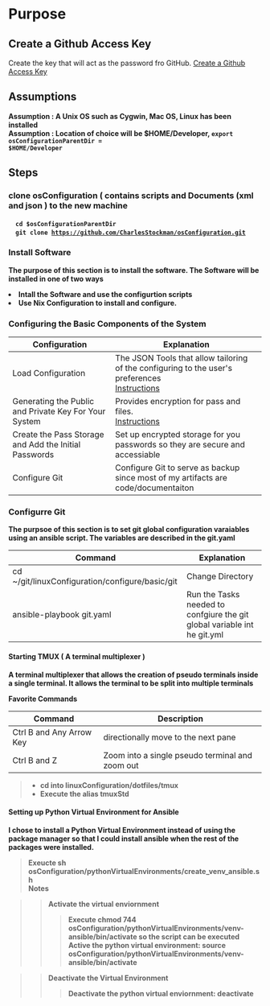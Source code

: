 # Purpose

## Create a Github Access Key 
Create the key that will act as the password fro GitHub.
[Create a Github Access Key ](git/README.md)

## Assumptions
<b>Assumption : A Unix OS such as Cygwin, Mac OS, Linux has been installed</b><br>
<b>Assumption : Location of choice will be $HOME/Developer, <code>export osConfigurationParentDir = $HOME/Developer</code>

## Steps

### clone osConfiguration ( contains scripts and Documents (xml and json ) to the new machine
&emsp;<code>cd $osConfigurationParentDir</code><br>
&emsp;<code>git clone https://github.com/CharlesStockman/osConfiguration.git</code><br>

### Install Software 
The purpose of this section is to install the software. The Software will be installed in one of two ways
<li>Intall the Software and use the configurtion scripts</li>
<li>Use Nix Configuration to install and configure.</li>

### Configuring the Basic Components of the System

|Configuration                                           | Explanation                                                                           |
|--------------------------------------------------------|---------------------------------------------------------------------------------------|
| Load Configuration                                     | The JSON Tools that allow tailoring of the configuring to the user's preferences<br>[Instructions](configure/basic/configure)     |
| Generating the Public and Private Key For Your System  | Provides encryption for pass and files.<br>[Instructions](configure/basic/gnuPrivacyGuard) |
| Create the Pass Storage and Add the Initial Passwords  | Set up encrypted storage for you passwords so they are secure  and accessiable        |
| Configure Git                                          | Configure Git to serve as backup since most of my artifacts are code/documentaiton    |
	

### Configurre Git
The purpsoe of this section is to set git global configuration varaiables using an ansible script.  The variables are described in the git.yaml
	
|Command                                                 | Explanation                                                                           |
|--------------------------------------------------------|---------------------------------------------------------------------------------------|
| cd ~/git/linuxConfiguration/configure/basic/git        | Change Directory                                                                      |
| ansible-playbook git.yaml                              | Run the Tasks needed to confgiure the git global variable int he git.yml              |
	

#### Starting TMUX ( A terminal multiplexer ) 
A terminal multiplexer that allows the creation of pseudo terminals inside a single terminal.  It allows the terminal
to be split into multiple terminals  

<b>Favorite Commands</b>

|Command|Description|
|-------|-----------|
|Ctrl B and Any Arrow Key | directionally move to the next pane |
|Ctrl B and Z         | Zoom into a single pseudo terminal and zoom out|

> * cd into linuxConfiguration/dotfiles/tmux
> * Execute the alias tmuxStd

#### Setting up Python Virtual Environment for Ansible 
I chose to install a Python Virtual Environment instead of using the package manager so that I could install ansible when the rest of the packages were installed.
> Exeucte sh osConfiguration/pythonVirtualEnvironments/create_venv_ansible.sh<br>
> <bold>Notes</bold>

>>  Activate the virtual enviornment
>>> Execute chmod 744 osConfiguration/pythonVirtualEnvironments/venv-ansible/bin/activate so the script can be executed
>>> Active the python virtual environment: source osConfiguration/pythonVirtualEnvironments/venv-ansible/bin/activate

>> Deactivate the Virtual Environment
>>> Deactivate the python virtual enviornment: deactivate

